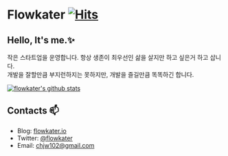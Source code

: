 # Flowkater [![Hits](https://hits.seeyoufarm.com/api/count/incr/badge.svg?url=https%3A%2F%2Fgithub.com%2Fflowkater&count_bg=%2379C83D&title_bg=%23555555&icon=&icon_color=%23E7E7E7&title=hits&edge_flat=false)](https://hits.seeyoufarm.com)


## Hello, It's me.✨

작은 스타트업을 운영합니다. 항상 생존이 최우선인 삶을 살지만 하고 싶은거 하고 삽니다. <br />
개발을 잘할만큼 부지런하지는 못하지만, 개발을 즐길만큼 똑똑하긴 합니다. <br />

[![flowkater's github stats](https://github-readme-stats.vercel.app/api?username=flowkater&theme=radical)](https://github.com/anuraghazra/github-readme-stats)


## Contacts 📫

- Blog: [flowkater.io](https://flowkater.io/)
- Twitter: [@flowkater](https://twitter.com/flowkater)
- Email: chjw102@gmail.com


